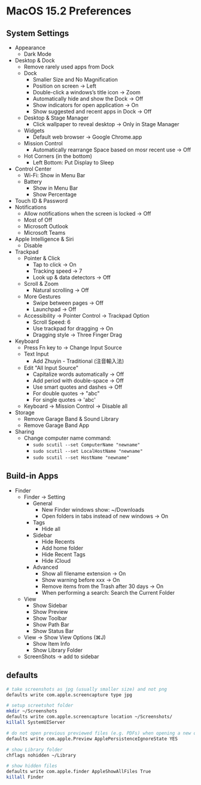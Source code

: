 # MacOS 15.2 Preferences

## System Settings

- Appearance
  - Dark Mode
- Desktop & Dock
  - Remove rarely used apps from Dock
  - Dock
    - Smaller Size and No Magnification
    - Position on screen → Left
    - Double-click a windows’s title icon → Zoom
    - Automatically hide and show the Dock → Off
    - Show indicators for open application → On
    - Show suggested and recent apps in Dock → Off
  - Desktop & Stage Manager
    - Click wallpaper to reveal desktop -> Only in Stage Manager
  - Widgets
    - Default web browser → Google Chrome.app
  - Mission Control
    - Automatically rearrange Space based on mosr recent use -> Off
  - Hot Corners (in the bottom)
    - Left Bottom: Put Display to Sleep
- Control Center
  - Wi-Fi: Show in Menu Bar
  - Battery
    - Show in Menu Bar
    - Show Percentage
- Touch ID & Password
- Notifications
  - Allow notifications when the screen is locked → Off
  - Most of Off
  - Microsoft Outlook
  - Microsoft Teams
- Apple Intelligence & Siri
  - Disable
- Trackpad
  - Pointer & Click
    - Tap to click → On
    - Tracking speed → 7
    - Look up & data detectors → Off
  - Scroll & Zoom
    - Natural scrolling → Off
  - More Gestures
    - Swipe between pages → Off
    - Launchpad → Off
  - Accessibility → Pointer Control → Trackpad Option
    - Scroll Speed: 6
    - Use trackpad for dragging → On
    - Dragging style → Three Finger Drag
- Keyboard
  - Press Fn key to → Change Input Source
  - Text Input
    - Add Zhuyin - Traditional (注音輸入法)
  - Edit "All Input Source"
    - Capitalize words automatically → Off
    - Add period with double-space → Off
    - Use smart quotes and dashes → Off
    - For double quotes → "abc"
    - For single quotes → 'abc'
  - Keyboard → Mission Control → Disable all
- Storage
  - Remove Garage Band & Sound Library
  - Remove Garage Band App
- Sharing
  - Change computer name command:
    - `sudo scutil --set ComputerName "newname"`
    - `sudo scutil --set LocalHostName "newname"`
    - `sudo scutil --set HostName "newname"`

## Build-in Apps

- Finder
  - Finder → Setting
    - General
      - New Finder windows show: ~/Downloads
      - Open folders in tabs instead of new windows → On
    - Tags
      - Hide all
    - Sidebar
      - Hide Recents
      - Add home folder
      - Hide Recent Tags
      - Hide iCloud
    - Advanced
      - Show all filename extension → On
      - Show warning before xxx → On
      - Remove items from the Trash after 30 days → On
      - When performing a search: Search the Current Folder
  - View
    - Show Sidebar
    - Show Preview
    - Show Toolbar
    - Show Path Bar
    - Show Status Bar
  - View → Show View Options (⌘J)
    - Show Item Info
    - Show Library Folder
  - ScreenShots → add to sidebar

## defaults

```zsh
# take screenshots as jpg (usually smaller size) and not png
defaults write com.apple.screencapture type jpg

# setup screetshot folder
mkdir ~/Screenshots
defaults write com.apple.screencapture location ~/Screenshots/
killall SystemUIServer

# do not open previous previewed files (e.g. PDFs) when opening a new one
defaults write com.apple.Preview ApplePersistenceIgnoreState YES

# show Library folder
chflags nohidden ~/Library

# show hidden files
defaults write com.apple.finder AppleShowAllFiles True
killall Finder
```
